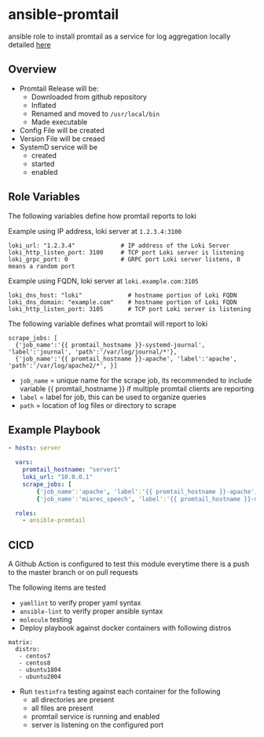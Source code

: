 # ansible-promtail
ansible role to install promtail as a service for log aggregation locally detailed [here](https://grafana.com/docs/loki/latest/installation/local/)

## Overview
 - Promtail Release will be:
    - Downloaded from github repository
    - Inflated
    - Renamed and moved to `/usr/local/bin`
    - Made executable
 - Config File will be created
 - Version File will be creaed
 - SystemD service will be
    - created
    - started
    - enabled

## Role Variables
The following variables define how promtail reports to loki

Example using IP address, loki server at `1.2.3.4:3100`
```
loki_url: "1.2.3.4"             # IP address of the Loki Server
loki_http_listen_port: 3100     # TCP port Loki server is listening
loki_grpc_port: 0               # GRPC port Loki server listens, 0 means a random port
```
Example using FQDN, loki server at `loki.example.com:3105`
```
loki_dns_host: "loki"             # hostname portion of Loki FQDN
loki_dns_domain: "example.com"    # hostname portion of Loki FQDN
loki_http_listen_port: 3105       # TCP port Loki server is listening
```

The following variable defines what promtail will report to loki
```
scrape_jobs: [
  {'job_name':'{{ promtail_hostname }}-systemd-journal', 'label':'journal', 'path':'/var/log/journal/*'},
  {'job_name':'{{ promtail_hostname }}-apache', 'label':'apache', 'path':'/var/log/apache2/*', }]
```

- `job_name` = unique name for the scrape job, its recommended to include variable {{ promtail_hostname }} if multiple promtail clients are reporting
- `label`    = label for job, this can be used to organize queries
- `path`     = location of log files or directory to scrape

## Example Playbook

```yaml
- hosts: server

  vars:
    promtail_hostname: "server1"
    loki_url: "10.0.0.1"
    scrape_jobs: [
        {'job_name':'apache', 'label':'{{ promtail_hostname }}-apache', 'path':'/var/log/apache2/*', },
        {'job_name':'miarec_speech', 'label':'{{ promtail_hostname }}-miarec_speech', 'path':'/var/log/miarec_speech/*', }]

  roles:
    - ansible-promtail
```

## CICD
A Github Action is configured to test this module everytime there is a push to the master branch or on pull requests

The following items are tested
- `yamllint` to verify proper yaml syntax
- `ansible-lint` to verify proper ansible syntax
- `molecule` testing
- Deploy playbook against docker containers with following distros
```
matrix:
  distro:
   - centos7
   - centos8
   - ubuntu1804
   - ubuntu2004
```
- Run `testinfra` testing against each container for the following
  - all directories are present
  - all files are present
  - promtail service is running and enabled
  - server is listening on the configured port
